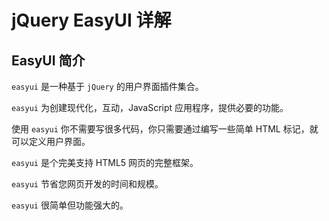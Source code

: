 # jQuery EasyUI 详解

## EasyUI 简介

`easyui` 是一种基于 `jQuery` 的用户界面插件集合。

`easyui` 为创建现代化，互动，JavaScript 应用程序，提供必要的功能。

使用 `easyui` 你不需要写很多代码，你只需要通过编写一些简单 HTML 标记，就可以定义用户界面。

`easyui` 是个完美支持 HTML5 网页的完整框架。

`easyui` 节省您网页开发的时间和规模。

`easyui` 很简单但功能强大的。
